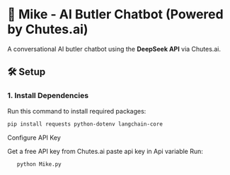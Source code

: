 
# 🤖 Mike - AI Butler Chatbot (Powered by Chutes.ai)  

A conversational AI butler chatbot using the **DeepSeek API** via Chutes.ai.  

## 🛠️ Setup  

### **1. Install Dependencies**  
Run this command to install required packages:  
```bash
pip install requests python-dotenv langchain-core
```
 Configure API Key

   Get a free API key from Chutes.ai
   paste api key in Api variable
Run:  
```bash
   python Mike.py
```
